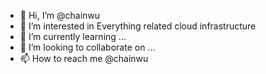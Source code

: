 - 👋 Hi, I’m @chainwu
- 👀 I’m interested in Everything related cloud infrastructure
- 🌱 I’m currently learning ...
- 💞️ I’m looking to collaborate on ...
- 📫 How to reach me @chainwu

<!---
chainwu/chainwu is a ✨ special ✨ repository because its `README.md` (this file) appears on your GitHub profile.
You can click the Preview link to take a look at your changes.
--->
